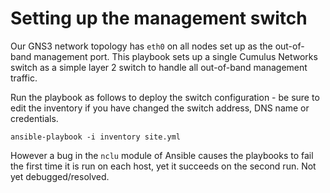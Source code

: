 # Setting up the management switch

Our GNS3 network topology has ```eth0``` on all nodes set up as the out-of-band management port. This playbook sets up a single Cumulus Networks switch as a simple layer 2 switch to handle all out-of-band management traffic.

Run the playbook as follows to deploy the switch configuration - be sure to edit the inventory if you have changed the switch address, DNS name or credentials.
```
ansible-playbook -i inventory site.yml
```

However a bug in the ```nclu``` module of Ansible causes the playbooks to fail the first time it is run on each host, yet it succeeds on the second run. Not yet debugged/resolved. 

